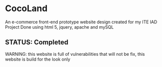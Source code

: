 # CocoLand
An e-commerce front-end prototype website design created for my ITE IAD Project
Done using html 5, jquery, apache and mySQL

## STATUS: Completed

WARNING: this website is full of vulnerabilities that will not be fix, this website is build for the look only
